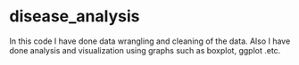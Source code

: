 # disease_analysis
In this code I have done data wrangling and cleaning of the data. Also I have done analysis and visualization using graphs such as boxplot, ggplot .etc. 
